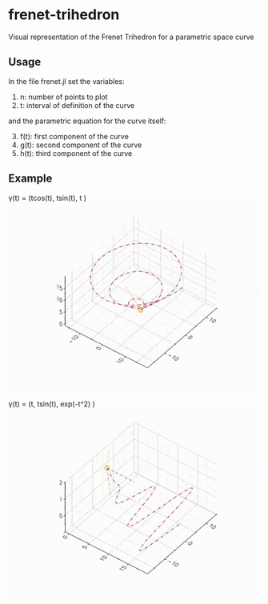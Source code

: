 # frenet-trihedron
Visual representation of the Frenet Trihedron for a parametric space curve

## Usage
In the file frenet.jl set the variables:
1. n: number of points to plot
2. t: interval of definition of the curve

and the parametric equation for the curve itself:

3. f(t): first component of the curve
4. g(t): second component of the curve
5. h(t): third component of the curve

## Example
γ(t) = (tcos(t), tsin(t), t )
![Alt Text](examples/tcost_tsint_t.gif)

γ(t) = (t, tsin(t), exp(-t^2) )
![Alt Text](examples/t_tsint_expt(t^2).gif)
